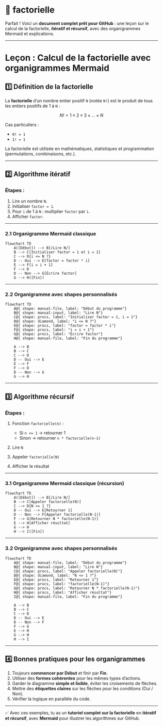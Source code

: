 # :abacus: factorielle

Parfait ! Voici un **document complet prêt pour GitHub** : une leçon sur le calcul de la factorielle, **itératif et récursif**, avec des organigrammes Mermaid et explications.

---

# **Leçon : Calcul de la factorielle avec organigrammes Mermaid**

## 1️⃣ Définition de la factorielle

La **factorielle** d’un nombre entier positif `N` (notée `N!`) est le produit de tous les entiers positifs de 1 à `N` :

$$
N! = 1 × 2 × 3 × … × N
$$

Cas particuliers :

* `0! = 1`
* `1! = 1`

La factorielle est utilisée en mathématiques, statistiques et programmation (permutations, combinaisons, etc.).

---

## 2️⃣ Algorithme itératif

### Étapes :

1. Lire un nombre `N`.
2. Initialiser `factor = 1`.
3. Pour `i` de 1 à `N` : multiplier `factor` par `i`.
4. Afficher `factor`.

---

### 2.1 Organigramme Mermaid classique

```mermaid
flowchart TD
    A([Début]) --> B[/Lire N/]
    B --> C[Initialiser factor = 1 et i = 1]
    C --> D{i <= N ?}
    D -- Oui --> E[factor = factor * i]
    E --> F[i = i + 1]
    F --> D
    D -- Non --> G[Écrire factor]
    G --> H([Fin])
```

---

### 2.2 Organigramme avec **shapes personnalisés**

```mermaid
flowchart TD
    A@{ shape: manual-file, label: "Début du programme"}
    B@{ shape: manual-input, label: "Lire N"}
    C@{ shape: procs, label: "Initialiser factor = 1, i = 1"}
    D@{ shape: diamond, label: "i <= N ?"}
    E@{ shape: procs, label: "factor = factor * i"}
    F@{ shape: procs, label: "i = i + 1"}
    G@{ shape: procs, label: "Écrire factor"}
    H@{ shape: manual-file, label: "Fin du programme"}

    A --> B
    B --> C
    C --> D
    D -- Oui --> E
    E --> F
    F --> D
    D -- Non --> G
    G --> H
```

---

## 3️⃣ Algorithme récursif

### Étapes :

1. Fonction `factorielle(n)` :

   * Si `n <= 1` → retourner 1
   * Sinon → retourner `n * factorielle(n-1)`
2. Lire `N`
3. Appeler `factorielle(N)`
4. Afficher le résultat

---

### 3.1 Organigramme Mermaid classique (récursion)

```mermaid
flowchart TD
    A([Début]) --> B[/Lire N/]
    B --> C[Appeler factorielle(N)]
    C --> D{N <= 1 ?}
    D -- Oui --> E[Retourner 1]
    D -- Non --> F[Appeler factorielle(N-1)]
    F --> G[Retourner N * factorielle(N-1)]
    E --> H[Afficher résultat]
    G --> H
    H --> I([Fin])
```

---

### 3.2 Organigramme avec **shapes personnalisés**

```mermaid
flowchart TD
    A@{ shape: manual-file, label: "Début du programme"}
    B@{ shape: manual-input, label: "Lire N"}
    C@{ shape: procs, label: "Appeler factorielle(N)"}
    D@{ shape: diamond, label: "N <= 1 ?"}
    E@{ shape: procs, label: "Retourner 1"}
    F@{ shape: procs, label: "factorielle(N-1)"}
    G@{ shape: procs, label: "Retourner N * factorielle(N-1)"}
    H@{ shape: procs, label: "Afficher résultat"}
    I@{ shape: manual-file, label: "Fin du programme"}

    A --> B
    B --> C
    C --> D
    D -- Oui --> E
    D -- Non --> F
    F --> G
    E --> H
    G --> H
    H --> I
```

---

## 4️⃣ Bonnes pratiques pour les organigrammes

1. Toujours **commencer par Début** et finir par **Fin**.
2. Utiliser des **formes cohérentes** pour les mêmes types d’actions.
3. Garder le diagramme **simple et lisible**, éviter les croisements de flèches.
4. Mettre des **étiquettes claires** sur les flèches pour les conditions (Oui / Non).
5. Vérifier la logique en parallèle du code.

---

✅ Avec ces exemples, tu as un **tutoriel complet sur la factorielle** en **itératif et récursif**, avec **Mermaid** pour illustrer les algorithmes sur GitHub.
